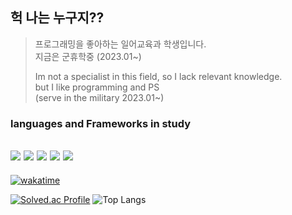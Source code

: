 ## 헉 나는 누구지??
> 프로그래밍을 좋아하는 일어교육과 학생입니다.    
> 지금은 군휴학중 (2023.01~)
>     
> Im not a specialist in this field, so I lack relevant knowledge.    
> but I like programming and PS   
> (serve in the military 2023.01~)   

### languages and Frameworks in study     
![](https://img.shields.io/badge/C++-00599C?logo=cplusplus&logoColor=fff)
![](https://img.shields.io/badge/node-F7DF1E?logo=nodedotjs&logoColor=fff)
![](https://img.shields.io/badge/.NET-512BD4?logo=.net&logoColor=fff)
![](https://img.shields.io/badge/Unity-000000?logo=unity&logoColor=fff)
![](https://img.shields.io/badge/git-3C2179?logo=git&logoColor=fff)     
--
[![wakatime](https://wakatime.com/badge/user/59029d52-03e3-4d94-8c10-24411c6c314e.svg)](https://wakatime.com/@59029d52-03e3-4d94-8c10-24411c6c314e)   

[![Solved.ac Profile](http://mazassumnida.wtf/api/v2/generate_badge?boj=rosmontis)](https://solved.ac/rosmontis/)
![Top Langs](https://github-readme-stats.vercel.app/api/top-langs/?username=rosmontisu&hide_progress=true)

